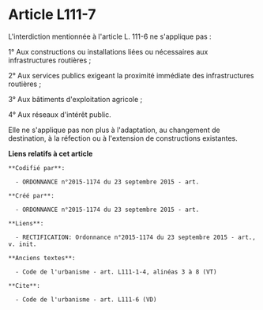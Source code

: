 # Article L111-7

L'interdiction mentionnée à l'article L. 111-6 ne s'applique pas : 

1° Aux constructions ou installations liées ou nécessaires aux infrastructures routières ; 

2° Aux services publics exigeant la proximité immédiate des infrastructures routières ; 

3° Aux bâtiments d'exploitation agricole ; 

4° Aux réseaux d'intérêt public.

Elle  ne s'applique pas non plus à l'adaptation, au changement de  destination, à la réfection ou à l'extension de
constructions  existantes.

**Liens relatifs à cet article**

	**Codifié par**:

	  - ORDONNANCE n°2015-1174 du 23 septembre 2015 - art.

	**Créé par**:

	  - ORDONNANCE n°2015-1174 du 23 septembre 2015 - art.

	**Liens**:

	  - RECTIFICATION: Ordonnance n°2015-1174 du 23 septembre 2015 - art., v. init.

	**Anciens textes**:

	  - Code de l'urbanisme - art. L111-1-4, alinéas 3 à 8 (VT)

	**Cite**:

	  - Code de l'urbanisme - art. L111-6 (VD)

